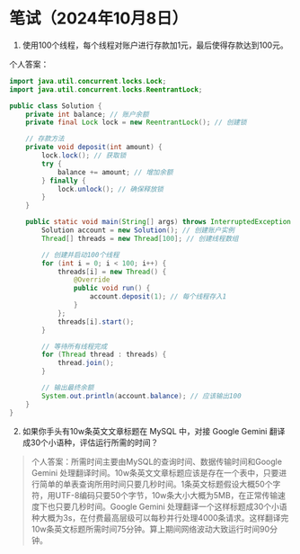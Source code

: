 # 笔试（2024年10月8日）

1. 使用100个线程，每个线程对账户进行存款加1元，最后使得存款达到100元。

个人答案：

```java
import java.util.concurrent.locks.Lock;
import java.util.concurrent.locks.ReentrantLock;

public class Solution {
    private int balance; // 账户余额
    private final Lock lock = new ReentrantLock(); // 创建锁

    // 存款方法
    private void deposit(int amount) {
        lock.lock(); // 获取锁
        try {
            balance += amount; // 增加余额
        } finally {
            lock.unlock(); // 确保释放锁
        }
    }

    public static void main(String[] args) throws InterruptedException {
        Solution account = new Solution(); // 创建账户实例
        Thread[] threads = new Thread[100]; // 创建线程数组

        // 创建并启动100个线程
        for (int i = 0; i < 100; i++) {
            threads[i] = new Thread() {
                @Override
                public void run() {
                    account.deposit(1); // 每个线程存入1
                }
            };
            threads[i].start();
        }

        // 等待所有线程完成
        for (Thread thread : threads) {
            thread.join();
        }

        // 输出最终余额
        System.out.println(account.balance); // 应该输出100
    }
}
```

2. 如果你手头有10w条英文文章标题在 MySQL 中，对接 Google Gemini 翻译成30个小语种，评估运行所需的时间？

> 个人答案：所需时间主要由MySQL的查询时间、数据传输时间和Google Gemini 处理翻译时间。10w条英文文章标题应该是存在一个表中，只要进行简单的单表查询所用时间只要几秒时间。1条英文标题假设大概50个字符，用UTF-8编码只要50个字节，10w条大小大概为5MB，在正常传输速度下也只要几秒时间。Google Gemini 处理翻译一个这样标题成30个小语种大概为3s，在付费最高层级可以每秒并行处理4000条请求。这样翻译完10w条英文标题所需时间75分钟。算上期间网络波动大致运行时间90分钟。